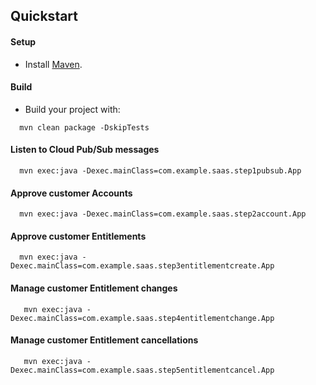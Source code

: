 ## Quickstart

#### Setup
- Install [Maven](http://maven.apache.org/).

#### Build
- Build your project with:
```
  mvn clean package -DskipTests
```

#### Listen to Cloud Pub/Sub messages
```
  mvn exec:java -Dexec.mainClass=com.example.saas.step1pubsub.App
```
#### Approve customer Accounts
```
  mvn exec:java -Dexec.mainClass=com.example.saas.step2account.App
```

#### Approve customer Entitlements
```
  mvn exec:java -Dexec.mainClass=com.example.saas.step3entitlementcreate.App
```

#### Manage customer Entitlement changes
```
   mvn exec:java -Dexec.mainClass=com.example.saas.step4entitlementchange.App
```

#### Manage customer Entitlement cancellations
```
   mvn exec:java -Dexec.mainClass=com.example.saas.step5entitlementcancel.App
```

